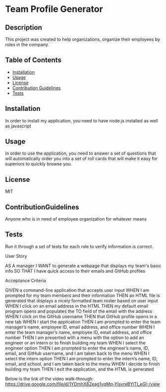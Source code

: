 # Team Profile Generator
  ## Description
  This project was created to help organizations, organize their employees by roles in the company.

  ## Table of Contents 
  
  - [Installation](#installation)
  - [Usage](#usage)
  - [License](#license)
  - [Contribution Guidelines](#contributionguidelines)
  - [Tests](#tests)
  
## Installation
  In order to install my application, you need to have node.js installed as well as javascript

## Usage
  In order to use the application, you need to answer a set of questions that will automatically order you into a set of roll cards that will make it easy for superiors to quickly browse you.
 
 ## License
  MIT

 ## ContributionGuidelines
  Anyone who is in need of employee organization for whatever means

  ## Tests
  Run it through a set of tests for each role to verify information is correct.
  


User Story

AS A manager
I WANT to generate a webpage that displays my team's basic info
SO THAT I have quick access to their emails and GitHub profiles


Acceptance Criteria

GIVEN a command-line application that accepts user input
WHEN I am prompted for my team members and their information
THEN an HTML file is generated that displays a nicely formatted team roster based on user input
WHEN I click on an email address in the HTML
THEN my default email program opens and populates the TO field of the email with the address
WHEN I click on the GitHub username
THEN that GitHub profile opens in a new tab
WHEN I start the application
THEN I am prompted to enter the team manager’s name, employee ID, email address, and office number
WHEN I enter the team manager’s name, employee ID, email address, and office number
THEN I am presented with a menu with the option to add an engineer or an intern or to finish building my team
WHEN I select the engineer option
THEN I am prompted to enter the engineer’s name, ID, email, and GitHub username, and I am taken back to the menu
WHEN I select the intern option
THEN I am prompted to enter the intern’s name, ID, email, and school, and I am taken back to the menu
WHEN I decide to finish building my team
THEN I exit the application, and the HTML is generated

Below is the link of the video walk-through:
 https://drive.google.com/file/d/1YDmhX8Zeag1yqMq-YlsvreBYlTl_eGI-/view